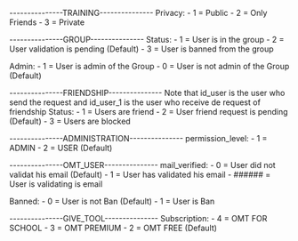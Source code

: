 ---------------TRAINING---------------
Privacy:
    - 1 = Public
    - 2 = Only Friends
    - 3 = Private

---------------GROUP---------------
Status: 
    - 1 = User is in the group
    - 2 = User validation is pending (Default)
    - 3 = User is banned from the group

Admin:
    - 1 = User is admin of the Group
    - 0 = User is not admin of the Group (Default)

---------------FRIENDSHIP---------------
Note that id_user is the user who send the request and id_user_1 is the user who receive de request of friendship
Status:
    - 1 = Users are friend
    - 2 = User friend request is pending (Default)
    - 3 = Users are blocked

---------------ADMINISTRATION---------------
permission_level:
    - 1 = ADMIN
    - 2 = USER (Default)

---------------OMT_USER---------------
mail_verified:
    - 0 = User did not validat his email (Default)
    - 1 = User has validated his email
    - ###### = User is validating is email

Banned:
    - 0 = User is not Ban (Default)
    - 1 = User is Ban 

---------------GIVE_TOOL---------------
Subscription:
    - 4 = OMT FOR SCHOOL
    - 3 = OMT PREMIUM
    - 2 = OMT FREE (Default)
